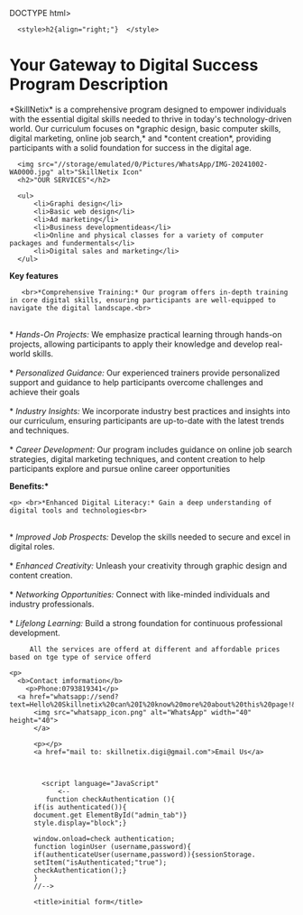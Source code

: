 DOCTYPE html>
<html>
 <head> 
   <title>SKILLNETIX</title>
 
      <style>h2{align="right;"}  </style>
 
  </head>
  <body>
      <h1>Your Gateway to Digital Success Program Description</h1>
      <p>*SkillNetix* is a comprehensive program designed to empower individuals with the essential digital skills needed to thrive in today's technology-driven world. Our curriculum focuses on *graphic design, basic computer skills, digital marketing, online job search,* and *content creation*, providing participants with a solid foundation for success in the digital age.</p>
      
      <img src="//storage/emulated/0/Pictures/WhatsApp/IMG-20241002-WA0000.jpg" alt>"SkillNetix Icon"
      <h2>"OUR SERVICES"</h2>
      
      <ul>
          <li>Graphi design</li>
          <li>Basic web design</li>
          <li>Ad marketing</li>
          <li>Business developmentideas</li>
          <li>Online and physical classes for a variety of computer packages and fundermentals</li>
          <li>Digital sales and marketing</li>
      </ul>

  <b>Key features </b>
  
   
       <br>*Comprehensive Training:* Our program offers in-depth training in core digital skills, ensuring participants are well-equipped to navigate the digital landscape.<br>
<br>* *Hands-On Projects:* We emphasize practical learning through hands-on projects, allowing participants to apply their knowledge and develop real-world skills.<br>
<br>* *Personalized Guidance:* Our experienced trainers provide personalized support and guidance to help participants overcome challenges and achieve their goals<br>
<br>* *Industry Insights:* We incorporate industry best practices and insights into our curriculum, ensuring participants are up-to-date with the latest trends and techniques.<br>
<br>* *Career Development:* Our program includes guidance on online job search strategies, digital marketing techniques, and content creation to help participants explore and pursue online career opportunities<br>


 <b>Benefits:*</b>
 
    <p> <br>*Enhanced Digital Literacy:* Gain a deep understanding of digital tools and technologies<br>
<br>* *Improved Job Prospects:* Develop the skills needed to secure and excel in digital roles.<br>
<br>* *Enhanced Creativity:* Unleash your creativity through graphic design and content creation.<br>
<br>* *Networking Opportunities:* Connect with like-minded individuals and industry professionals.<br>
<br>* *Lifelong Learning:* Build a strong foundation for continuous professional development.<br>
</p>
         
         All the services are offerd at different and affordable prices based on tge type of service offerd 
      
    <p>
      <b>Contact imformation</b>
        <p>Phone:0793819341</p>
      <a href="whatsapp://send?text=Hello%20Skillnetix%20can%20I%20know%20more%20about%20this%20page!&Phone=+254113559638">
          <img src="whatsapp_icon.png" alt="WhatsApp" width="40" height="40">
          </a>
          
          <p></p>
          <a href="mail to: skillnetix.digi@gmail.com">Email Us</a>
          
          
         
            <script language="JavaScript"
                <--
             function checkAuthentication (){
          if(is authenticated()){
          document.get ElementById("admin_tab")}
          style.display="block";}
          
          window.onload=check authentication;
          function loginUser (username,password){
          if(authenticateUser(username,password)){sessionStorage.
          setItem("isAuthenticated;"true");
          checkAuthentication();}
          }
          //-->
          
          <title>initial form</title>
         
   <script language="javascript">  
       function Validation() {
           ver validation =false ;
           ver name=doc.getElementById("name").value;
           ver email=doc.getElementById("email").value;
           
           name_re=new RegExp("^[A-Z[a_zA-Z]'-']+$","g");
           email_re=new RegExp("[a-z]+[@].com");
           
           if(name.match(name_re)){
           if(email.match(email_re))
               valid =true
           }else{
               alert("invalid email"+email_re);
           }else alert{
               ("Name does not match"+name_re);
           }
           return valid;
         
       }
       
          
  </body>
  </html>
  
  
